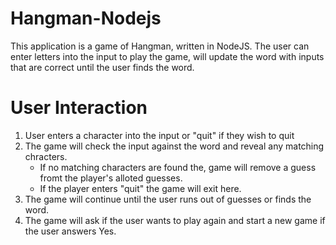# Hangman-Nodejs

This application is a game of Hangman, written in NodeJS. The user can enter letters into the input to play the game, will update the word with inputs that are correct until the user finds the word.

# User Interaction
1. User enters a character into the input or "quit" if they wish to quit
2. The game will check the input against the word and reveal any matching chracters.
    * If no matching characters are found the, game will remove a guess fromt the player's alloted guesses.
    * If the player enters "quit" the game will exit here.
3. The game will continue until the user runs out of guesses or finds the word.
4. The game will ask if the user wants to play again and start a new game if the user answers Yes.